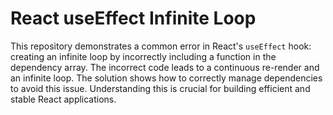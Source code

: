 # React useEffect Infinite Loop

This repository demonstrates a common error in React's `useEffect` hook: creating an infinite loop by incorrectly including a function in the dependency array.  The incorrect code leads to a continuous re-render and an infinite loop. The solution shows how to correctly manage dependencies to avoid this issue.  Understanding this is crucial for building efficient and stable React applications.